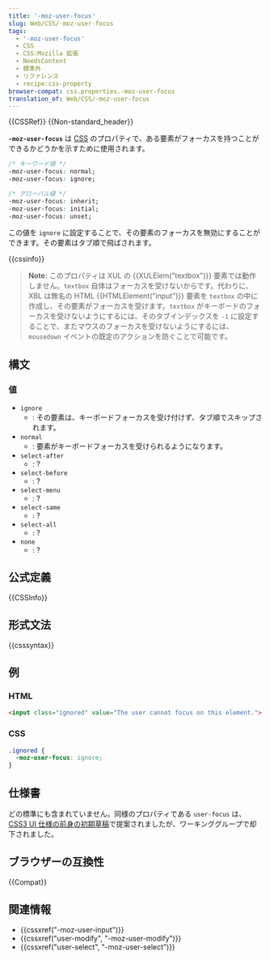 ```yaml
---
title: '-moz-user-focus'
slug: Web/CSS/-moz-user-focus
tags:
  - '-moz-user-focus'
  - CSS
  - CSS:Mozilla 拡張
  - NeedsContent
  - 標準外
  - リファレンス
  - recipe:css-property
browser-compat: css.properties.-moz-user-focus
translation_of: Web/CSS/-moz-user-focus
---
```

{{CSSRef}} {{Non-standard_header}}

**`-moz-user-focus`** は [CSS](/ja/docs/Web/CSS) のプロパティで、ある要素がフォーカスを持つことができるかどうかを示すために使用されます。

```css
/* キーワード値 */
-moz-user-focus: normal;
-moz-user-focus: ignore;

/* グローバル値 */
-moz-user-focus: inherit;
-moz-user-focus: initial;
-moz-user-focus: unset;
```

この値を `ignore` に設定することで、その要素のフォーカスを無効にすることができます。その要素はタブ順で飛ばされます。

{{cssinfo}}

> **Note:** このプロパティは XUL の {{XULElem("textbox")}} 要素では動作しません。`textbox` 自体はフォーカスを受けないからです。代わりに、XBL は無名の HTML {{HTMLElement("input")}} 要素を `textbox` の中に作成し、その要素がフォーカスを受けます。`textbox` がキーボードのフォーカスを受けないようにするには、そのタブインデックスを `-1` に設定することで、またマウスのフォーカスを受けないようにするには、`mousedown` イベントの既定のアクションを防ぐことで可能です。

## 構文

### 値

- `ignore`
  - : その要素は、キーボードフォーカスを受け付けず、タブ順でスキップされます。
- `normal`
  - : 要素がキーボードフォーカスを受けられるようになります。
- `select-after`
  - : ?
- `select-before`
  - : ?
- `select-menu`
  - : ?
- `select-same`
  - : ?
- `select-all`
  - : ?
- `none`
  - : ?

## 公式定義

{{CSSInfo}}

## 形式文法

{{csssyntax}}

## 例

### HTML

```html
<input class="ignored" value="The user cannot focus on this element.">
```

### CSS

```css
.ignored {
  -moz-user-focus: ignore;
}
```

## 仕様書

どの標準にも含まれていません。同様のプロパティである `user-focus` は、[CSS3 UI 仕様の前身の初期草稿](https://www.w3.org/TR/2000/WD-css3-userint-20000216)で提案されましたが、ワーキンググループで却下されました。

## ブラウザーの互換性

{{Compat}}

## 関連情報

- {{cssxref("-moz-user-input")}}
- {{cssxref("user-modify", "-moz-user-modify")}}
- {{cssxref("user-select", "-moz-user-select")}}
